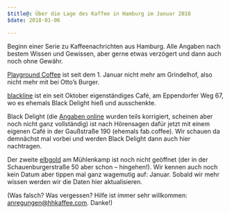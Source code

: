 ```yaml
---
$title@: Über die Lage des Kaffee in Hamburg im Januar 2018
$date: 2018-01-06 

---
```

Beginn einer Serie zu Kaffeenachrichten aus Hamburg. Alle Angaben nach bestem Wissen und Gewissen, aber gerne etwas verzögert und dann auch noch ohne Gewähr.

[Playground Coffee]([url('/content/roasters/playground.md')]) ist seit dem 1. Januar nicht mehr am Grindelhof, also nicht mehr mit bei Otto’s Burger.

[blackline]([url('/content/cafes/blackline.md')]) ist ein seit Oktober eigenständiges Café, am Eppendorfer Weg 67, wo es ehemals Black Delight hieß und ausschenkte.

Black Delight (die [Angaben online](http://blackdelight.de/) wurden teils korrigiert, scheinen aber noch nicht ganz vollständig) ist nach Hörensagen dafür jetzt mit einem eigenen Café in der Gaußstraße 190 (ehemals fab.coffee). Wir schauen da demnächst mal vorbei und werden Black Delight dann auch hier nachtragen.

Der zweite [elbgold]([url('/content/roasters/elbgold.md')]) am Mühlenkamp ist noch nicht geöffnet (der in der Schauenburgerstraße 50 aber schon – hingehen!). Wir kennen auch noch kein Datum aber tippen mal ganz wagemutig auf: Januar. Sobald wir mehr wissen werden wir die Daten hier aktualisieren.

(Was falsch? Was vergessen? Hilfe ist immer sehr willkommen: [anregungen@hhkaffee.com](mailto:anregungen@hhkaffee.com). Danke!)